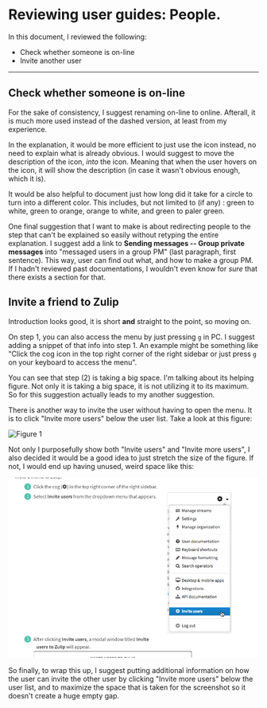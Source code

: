 # Reviewing user guides: People.

In this document, I reviewed the following:

* Check whether someone is on-line
* Invite another user

-----

## Check whether someone is on-line

For the sake of consistency, I suggest renaming on-line to online. Afterall, it
is much more used instead of the dashed version, at least from my experience.

In the explanation, it would be more efficient to just use the icon instead, no
need to explain what is already obvious. I would suggest to move the
description of the icon, *into* the icon. Meaning that when the user hovers on
the icon, it will show the description (in case it wasn't obvious enough, which
it is).

It would be also helpful to document just how long did it take for a circle to
turn into a different color. This includes, but not limited to (if any)
: green to white, green to orange, orange to white, and green to paler green. 

One final suggestion that I want to make is about redirecting people to the
step that can't be explained so easily without retyping the entire explanation.
I suggest add a link to **Sending messages -- Group private messages** into
"messaged users in a group PM" (last paragraph, first sentence). This way, user
can find out what, and how to make a group PM. If I hadn't reviewed past
documentations, I wouldn't even know for *sure* that there exists a section for
that.

## Invite a friend to Zulip

Introduction looks good, it is short **and** straight to the point, so moving
on.

On step 1, you can also access the menu by just pressing `g` in PC. I suggest
adding a snippet of that info into step 1. An example might be something like
"Click the cog icon in the top right corner of the right sidebar or just 
press `g` on your keyboard to access the menu".

You can see that step (2) is taking a big space. I'm talking about its helping
figure. Not only it is taking a big space, it is not utilizing it to its
maximum. So for this suggestion actually leads to my another suggestion.

There is another way to invite the user without having to open the menu. It is
to click "Invite more users" below the user list. Take a look at this figure:

![Figure 1](people-images/figure1.png "Screenshot of Zulip's chat interface")

Not only I purposefully show both "Invite users" and "Invite more users", I
also decided it would be a good idea to just stretch the size of the figure. If
not, I would end up having unused, weird space like this:

![Figure 2](people-images/figure2.png "Unused spaces in the documentation")

So finally, to wrap this up, I suggest putting additional information on how 
the user can invite the other user by clicking "Invite more users" below the
user list, and to maximize the space that is taken for the screenshot so it 
doesn't create a huge empty gap.
